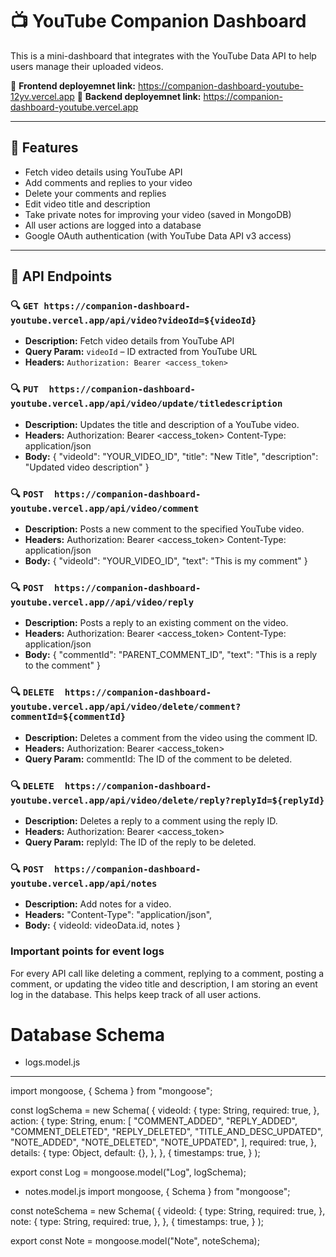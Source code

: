 # 📺 YouTube Companion Dashboard 
This is a mini-dashboard that integrates with the YouTube Data API to help users manage their uploaded videos.

🔗 **Frontend deployemnet link:** https://companion-dashboard-youtube-12yv.vercel.app
🔗 **Backend deployemnet link:** https://companion-dashboard-youtube.vercel.app

---

## 🚀 Features

- Fetch video details using YouTube API
- Add comments and replies to your video
- Delete your comments and replies
- Edit video title and description
- Take private notes for improving your video (saved in MongoDB)
- All user actions are logged into a database
- Google OAuth authentication (with YouTube Data API v3 access)

---

## 🧩 API Endpoints

### 🔍 `GET https://companion-dashboard-youtube.vercel.app/api/video?videoId=${videoId}`
- **Description:** Fetch video details from YouTube API
- **Query Param:** `videoId` – ID extracted from YouTube URL
- **Headers:** `Authorization: Bearer <access_token>`

### 🔍 `PUT  https://companion-dashboard-youtube.vercel.app/api/video/update/titledescription`
- **Description:** Updates the title and description of a YouTube video.
- **Headers:** Authorization: Bearer <access_token>
              Content-Type: application/json
- **Body:** {
              "videoId": "YOUR_VIDEO_ID",
               "title": "New Title",
               "description": "Updated video description"
            }

### 🔍 `POST  https://companion-dashboard-youtube.vercel.app/api/video/comment`
- **Description:** Posts a new comment to the specified YouTube video.
- **Headers:** Authorization: Bearer <access_token>
               Content-Type: application/json
- **Body:** {
              "videoId": "YOUR_VIDEO_ID",
               "text": "This is my comment"
            }

### 🔍 `POST  https://companion-dashboard-youtube.vercel.app//api/video/reply`
- **Description:** Posts a reply to an existing comment on the video.
- **Headers:** Authorization: Bearer <access_token>
Content-Type: application/json
- **Body:** {
  "commentId": "PARENT_COMMENT_ID",
  "text": "This is a reply to the comment"
}

### 🔍 `DELETE  https://companion-dashboard-youtube.vercel.app/api/video/delete/comment?commentId=${commentId}`
- **Description:** Deletes a comment from the video using the comment ID.
- **Headers:** Authorization: Bearer <access_token>
- **Query Param:** commentId: The ID of the comment to be deleted.

### 🔍 `DELETE  https://companion-dashboard-youtube.vercel.app/api/video/delete/reply?replyId=${replyId}`
- **Description:** Deletes a reply to a comment using the reply ID.
- **Headers:** Authorization: Bearer <access_token>
- **Query Param:** replyId: The ID of the reply to be deleted.

### 🔍 `POST  https://companion-dashboard-youtube.vercel.app/api/notes`
- **Description:** Add notes for a video.
- **Headers:** "Content-Type": "application/json",
- **Body:** { videoId: videoData.id, notes }

### Important points for event logs
For every API call like deleting a comment, replying to a comment, posting a comment, or updating the video title and description, I am storing an event log in the database. This helps keep track of all user actions.


# Database Schema 

* logs.model.js
-----------------
import mongoose, { Schema } from "mongoose";

const logSchema = new Schema(
  {
    videoId: {
      type: String,
      required: true,
    },
    action: {
      type: String,
      enum: [
        "COMMENT_ADDED",
        "REPLY_ADDED",
        "COMMENT_DELETED",
        "REPLY_DELETED",
        "TITLE_AND_DESC_UPDATED",
        "NOTE_ADDED",
        "NOTE_DELETED",
        "NOTE_UPDATED",
      ],
      required: true,
    },
    details: {
      type: Object, 
      default: {},
    },
  },
  {
    timestamps: true,
  }
);

export const Log = mongoose.model("Log", logSchema);


* notes.model.js
import mongoose, { Schema } from "mongoose";

const noteSchema = new Schema(
  {
    videoId: {
      type: String,
      required: true,
    },
    note: {
      type: String,
      required: true,
    },
  },
  {
    timestamps: true,
  }
);

export const Note = mongoose.model("Note", noteSchema);
